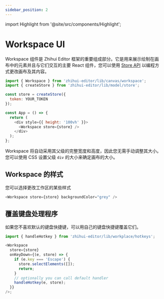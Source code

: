 ```yaml
---
sidebar_position: 2
---
```


import Highlight from '@site/src/components/Highlight';

# Workspace UI

<Highlight color="#dfd9fe">Workspace</Highlight> 组件是 <Highlight color="#dfd9fe">Zhihui Editor</Highlight> 框架的重要组成部分。它是用来展示绘制在画布中的元素并且与它们交互的主要 React 组件，您可以使用 [Store API](/docs/store-api/store-overview) 以编程方式更改画布及其内容。

```js
import { Workspace } from 'zhihui-editor/lib/canvas/workspace';
import { createStore } from 'zhihui-editor/lib/model/store';

const store = createStore({
  token: YOUR_TOKEN
});

const App = () => {
  return (
    <div style={{ height: '100vh' }}>
      <Workspace store={store} />
    </div>
  );
};
```

<Highlight color="#dfd9fe">Workspace</Highlight> 将自动采用其父级的完整宽度和高度，因此您无需手动调整其大小。您可以使用 CSS 设置父级 <code>div</code> 的大小来确定画布的大小。

## Workspace 的样式

您可以选择更改工作区的某些样式

```js
<Workspace store={store} backgroundColor="grey" />
```

## 覆盖键盘处理程序

如果您不喜欢默认的键盘快捷键，可以用自己的键盘快捷键覆盖它们。

```js
import { handleHotkey } from 'zhihui-editor/lib/workplace/hotkeys';

<Workspace
  store={store}
  onKeyDown={(e, store) => {
    if (e.key === 'Escape') {
      store.selectElements([]);
      return;
    }
    // optionally you can call default handler
    handleHotkey(e, store);
  }}
/>;
```
